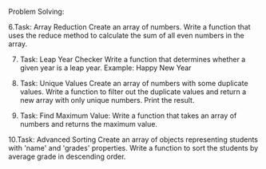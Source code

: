 Problem Solving:

6.Task: Array Reduction
Create an array of numbers. Write a function that uses the reduce method to calculate the sum of all even numbers in the array.

7.  Task: Leap Year Checker
    Write a function that determines whether a given year is a leap year.
    Example: Happy New Year

8.  Task: Unique Values
    Create an array of numbers with some duplicate values. Write a function to filter out the duplicate values and return a new array with only unique numbers. Print the result.

9.  Task: Find Maximum Value:
    Write a function that takes an array of numbers and returns the maximum value.

10.Task: Advanced Sorting
Create an array of objects representing students with 'name' and 'grades' properties. Write a function to sort the students by average grade in descending order.
